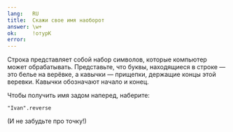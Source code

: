 ```yaml
---
lang:   RU
title:  Скажи свое имя наоборот
answer: \w+
ok:     !отурК
error:  
---
```


Строка представляет собой набор символов, которые компьютер может обрабатывать.
Представьте, что буквы, находящиеся в строке &mdash; это белье на верёвке, а
кавычки &mdash; прищепки, держащие концы этой веревки. Кавычки обозначают
начало и конец.

Чтобы получить имя задом наперед, наберите: 

    "Ivan".reverse

(И не забудьте про точку!)
